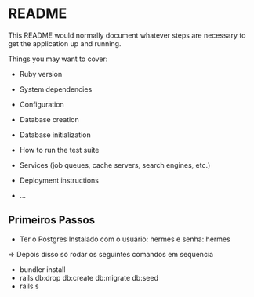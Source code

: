 # README

This README would normally document whatever steps are necessary to get the
application up and running.

Things you may want to cover:

* Ruby version

* System dependencies

* Configuration

* Database creation

* Database initialization

* How to run the test suite

* Services (job queues, cache servers, search engines, etc.)

* Deployment instructions

* ...

## Primeiros Passos
- Ter o Postgres Instalado com o usuário: hermes e senha: hermes
 
=> Depois disso só rodar os seguintes comandos em sequencia

- bundler install
- rails db:drop db:create db:migrate db:seed
- rails s
